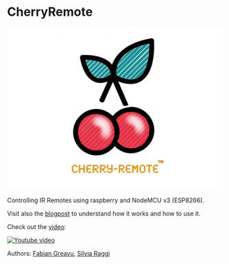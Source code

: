 # CherryRemote

<p align="center"> 
<img src="https://github.com/fabian57fabian/CherryRemote/blob/master/Raspberry_webserver/images/logoofficial.jpg">
</p>

Controlling IR Remotes using raspberry and NodeMCU v3 (ESP8266).

Visit also the [blogpost](http://www.allafinedelpalo.it/cherry-remote-telecomando-universale-nodemcu-rpi/) to understand how it works and how to use it. 

Check out the [video](https://youtu.be/VEHPQiOjbc4):

[![Youtube video](https://img.youtube.com/vi/VEHPQiOjbc4/hqdefault.jpg)](https://youtu.be/VEHPQiOjbc4)

Authors: [Fabian Greavu](https://github.com/fabian57fabian), [Silvia Raggi](https://github.com/silviaraggi)
